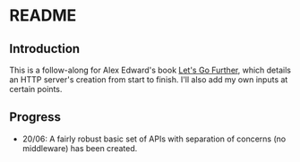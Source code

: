 # README


## Introduction

This is a follow-along for Alex Edward's book [Let's Go Further](https://lets-go-further.alexedwards.net/), which details an HTTP server's creation from start to finish. I'll also add my own inputs at certain points.

## Progress

- 20/06: A fairly robust basic set of APIs with separation of concerns (no middleware) has been created.